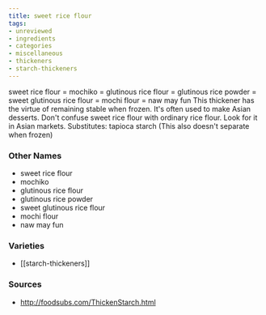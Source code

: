 ```yaml
---
title: sweet rice flour
tags:
- unreviewed
- ingredients
- categories
- miscellaneous
- thickeners
- starch-thickeners
---
```

sweet rice flour = mochiko = glutinous rice flour = glutinous rice powder = sweet glutinous rice flour = mochi flour = naw may fun This thickener has the virtue of remaining stable when frozen. It's often used to make Asian desserts. Don't confuse sweet rice flour with ordinary rice flour. Look for it in Asian markets. Substitutes: tapioca starch (This also doesn't separate when frozen)

### Other Names

* sweet rice flour
* mochiko
* glutinous rice flour
* glutinous rice powder
* sweet glutinous rice flour
* mochi flour
* naw may fun

### Varieties

* [[starch-thickeners]]

### Sources
* http://foodsubs.com/ThickenStarch.html
